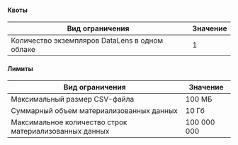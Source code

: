 #### Квоты
Вид ограничения | Значение
----- | -----
Количество экземпляров DataLens в одном облаке | 1

#### Лимиты
Вид ограничения | Значение
----- | -----
Максимальный размер CSV-файла | 100 МБ
Суммарный объем материализованных данных | 10 Гб
Максимальное количество строк материализованных данных | 100 000 000
